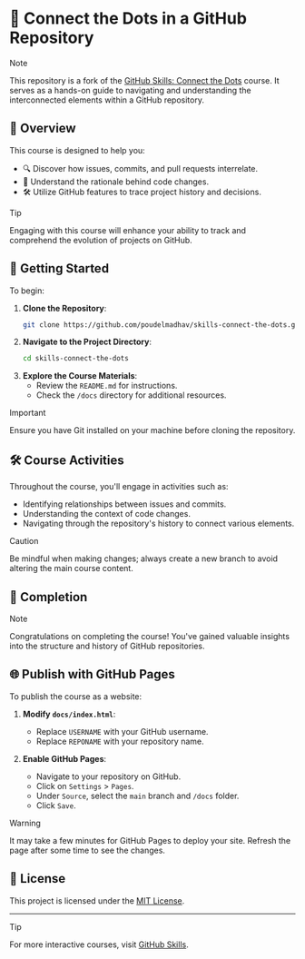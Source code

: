 # 🧩 Connect the Dots in a GitHub Repository

> [!NOTE]
> This repository is a fork of the [GitHub Skills: Connect the Dots](https://github.com/skills/connect-the-dots) course. It serves as a hands-on guide to navigating and understanding the interconnected elements within a GitHub repository.

## 📘 Overview

This course is designed to help you:

- 🔍 Discover how issues, commits, and pull requests interrelate.
- 🧠 Understand the rationale behind code changes.
- 🛠️ Utilize GitHub features to trace project history and decisions.

> [!TIP]
> Engaging with this course will enhance your ability to track and comprehend the evolution of projects on GitHub.

## 🚀 Getting Started

To begin:

1. **Clone the Repository**:
   ```bash
   git clone https://github.com/poudelmadhav/skills-connect-the-dots.git
   ````
2. **Navigate to the Project Directory**:
   ```bash
   cd skills-connect-the-dots
   ```
3. **Explore the Course Materials**:
   * Review the `README.md` for instructions.
   * Check the `/docs` directory for additional resources.

> [!IMPORTANT]
> Ensure you have Git installed on your machine before cloning the repository.

## 🛠️ Course Activities

Throughout the course, you'll engage in activities such as:

* Identifying relationships between issues and commits.
* Understanding the context of code changes.
* Navigating through the repository's history to connect various elements.

> [!CAUTION]
> Be mindful when making changes; always create a new branch to avoid altering the main course content.

## 🎉 Completion

> [!NOTE]
> Congratulations on completing the course! You've gained valuable insights into the structure and history of GitHub repositories.

## 🌐 Publish with GitHub Pages

To publish the course as a website:

1. **Modify `docs/index.html`**:

   * Replace `USERNAME` with your GitHub username.
   * Replace `REPONAME` with your repository name.

2. **Enable GitHub Pages**:

   * Navigate to your repository on GitHub.
   * Click on `Settings` > `Pages`.
   * Under `Source`, select the `main` branch and `/docs` folder.
   * Click `Save`.

> [!WARNING]
> It may take a few minutes for GitHub Pages to deploy your site. Refresh the page after some time to see the changes.

## 📄 License

This project is licensed under the [MIT License](LICENSE).

---

> [!TIP]
> For more interactive courses, visit [GitHub Skills](https://skills.github.com/).
